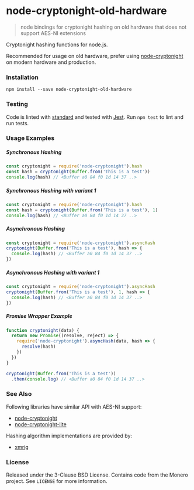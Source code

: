 # node-cryptonight-old-hardware
> node bindings for cryptonight hashing on old hardware that does not support AES-NI extensions

Cryptonight hashing functions for node.js.

Recommended for usage on old hardware, prefer using [node-cryptonight](https://github.com/ExcitableAardvark/node-cryptonight) on modern hardware and production.

### Installation

`npm install --save node-cryptonight-old-hardware`
   
### Testing

Code is linted with [standard](https://github.com/standard/standard) and tested with [Jest](https://github.com/facebook/jest). Run `npm test` to lint and run tests.

### Usage Examples

##### Synchronous Hashing

```js
const cryptonight = require('node-cryptonight').hash
const hash = cryptonight(Buffer.from('This is a test'))
console.log(hash) // <Buffer a0 84 f0 1d 14 37 ..>
```

##### Synchronous Hashing with variant 1

```js
const cryptonight = require('node-cryptonight').hash
const hash = cryptonight(Buffer.from('This is a test'), 1)
console.log(hash) // <Buffer a0 84 f0 1d 14 37 ..>
```

##### Asynchronous Hashing

```js
const cryptonight = require('node-cryptonight').asyncHash
cryptonight(Buffer.from('This is a test'), hash => {
  console.log(hash) // <Buffer a0 84 f0 1d 14 37 ..>
})
```
##### Asynchronous Hashing with variant 1

```js
const cryptonight = require('node-cryptonight').asyncHash
cryptonight(Buffer.from('This is a test'), 1, hash => {
  console.log(hash) // <Buffer a0 84 f0 1d 14 37 ..>
})
```

##### Promise Wrapper Example

```js
function cryptonight(data) {
  return new Promise((resolve, reject) => {
    require('node-cryptonight').asyncHash(data, hash => {
      resolve(hash)
    })
  })
}

cryptonight(Buffer.from('This is a test'))
  .then(console.log) // <Buffer a0 84 f0 1d 14 37 ..>
```


### See Also

Following libraries have similar API with AES-NI support:

* [node-cryptonight](https://github.com/ExcitableAardvark/node-cryptonight)
* [node-cryptonight-lite](https://github.com/ExcitableAardvark/node-cryptonight-lite)

Hashing algorithm implementations are provided by:

* [xmrig](https://github.com/xmrig)

### License

Released under the 3-Clause BSD License. Contains code from the Monero project. See `LICENSE` for more information.
